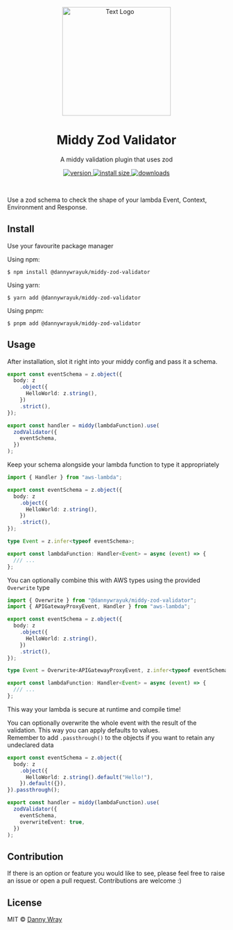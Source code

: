 <p align="center" >
 <img src="https://github.com/dannywrayuk/utilities/raw/main/packages/middy-zod-validator/assets/logo.svg" alt="Text Logo" width="250" />
</p>

<h1 align="center">Middy Zod Validator</h1>
<p align="center">A middy validation plugin that uses zod</p>
<p align="center">
  <a href="https://npmjs.org/package/@dannywrayuk/middy-zod-validator">
    <img src="https://img.shields.io/npm/v/@dannywrayuk/middy-zod-validator.svg" alt="version" />
  </a>
   <a href="https://bundlephobia.com/package/@dannywrayuk/middy-zod-validator">
    <img src="https://img.shields.io/bundlephobia/min/@dannywrayuk/middy-zod-validator.svg" alt="install size" />
  </a>
  <a href="https://npmjs.org/package/@dannywrayuk/middy-zod-validator">
    <img src="https://img.shields.io/npm/dm/@dannywrayuk/middy-zod-validator.svg" alt="downloads" />
  </a>
</p>

<br />

Use a zod schema to check the shape of your lambda Event, Context, Environment and Response.

## Install

Use your favourite package manager

Using npm:

```
$ npm install @dannywrayuk/middy-zod-validator
```

Using yarn:

```
$ yarn add @dannywrayuk/middy-zod-validator
```

Using pnpm:

```
$ pnpm add @dannywrayuk/middy-zod-validator
```

## Usage

After installation, slot it right into your middy config and pass it a schema.

```ts
export const eventSchema = z.object({
  body: z
    .object({
      HelloWorld: z.string(),
    })
    .strict(),
});

export const handler = middy(lambdaFunction).use(
  zodValidator({
    eventSchema,
  })
);
```

Keep your schema alongside your lambda function to type it appropriately

```ts
import { Handler } from "aws-lambda";

export const eventSchema = z.object({
  body: z
    .object({
      HelloWorld: z.string(),
    })
    .strict(),
});

type Event = z.infer<typeof eventSchema>;

export const lambdaFunction: Handler<Event> = async (event) => {
  /// ...
};
```

You can optionally combine this with AWS types using the provided `Overwrite` type

```ts
import { Overwrite } from "@dannywrayuk/middy-zod-validator";
import { APIGatewayProxyEvent, Handler } from "aws-lambda";

export const eventSchema = z.object({
  body: z
    .object({
      HelloWorld: z.string(),
    })
    .strict(),
});

type Event = Overwrite<APIGatewayProxyEvent, z.infer<typeof eventSchema>>;

export const lambdaFunction: Handler<Event> = async (event) => {
  /// ...
};
```

This way your lambda is secure at runtime and compile time!

You can optionally overwrite the whole event with the result of the validation. This way you can apply defaults to values.  
Remember to add `.passthrough()` to the objects if you want to retain any undeclared data

```ts
export const eventSchema = z.object({
  body: z
    .object({
      HelloWorld: z.string().default("Hello!"),
    }).default({}),
}).passthrough();

export const handler = middy(lambdaFunction).use(
  zodValidator({
    eventSchema,
    overwriteEvent: true,
  })
);
```

## Contribution

If there is an option or feature you would like to see, please feel free to raise an issue or open a pull request. Contributions are welcome :)

## License

MIT © [Danny Wray](https://github.com/dannywrayuk/utilities/tree/main/packages/middy-zod-validator/LICENCE)
